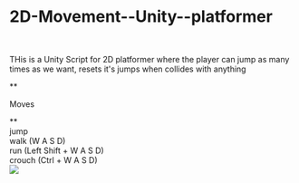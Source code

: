 # 2D-Movement--Unity--platformer
<br>
<p>THis is a Unity Script for 2D platformer where the player can jump as many times as we want, resets it's jumps when collides with anything</p>
**<p>Moves</p>**
<br>
jump
<br>
walk (W A S D)
<br>
run (Left Shift + W A S D)
<br>
crouch (Ctrl + W A S D)
<br>
<img src="https://miro.medium.com/max/3200/1*IYepbgQxzz1WfEHY4Ccfgw.png">
